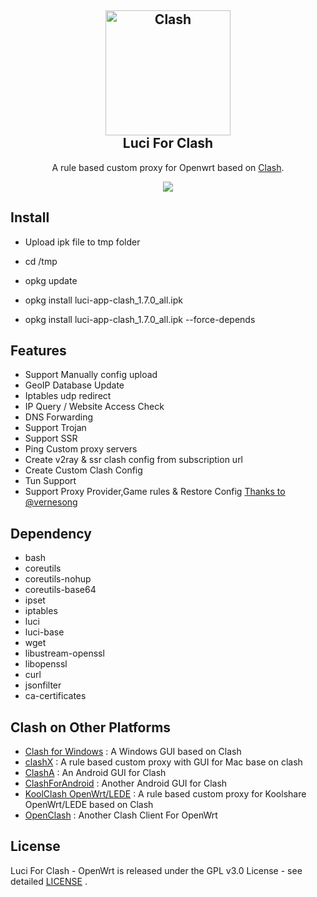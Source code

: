 <h2 align="center">
 <img src="https://cdn.jsdelivr.net/gh/Dreamacro/clash/docs/logo.png" alt="Clash" width="200">
  <br>Luci For Clash <br>

</h2>

  <p align="center">
	A rule based custom proxy for Openwrt based on <a href="https://github.com/Dreamacro/clash" target="_blank">Clash</a>.
  </p>
  <p align="center">
  <a target="_blank" href="https://github.com/frainzy1477/luci-app-clash/releases/tag/v1.7.0">
    <img src="https://img.shields.io/badge/luci%20for%20clash-v1.7.0-blue.svg"> 	  
  </a>
  <!-- <a href="https://github.com/frainzy1477/luci-app-clash/releases" target="_blank">
        <img src="https://img.shields.io/github/downloads/frainzy1477/luci-app-clash/total.svg?style=flat-square"/>
    </a>-->
  </p>

  
 ## Install
- Upload ipk file to tmp folder

- cd /tmp
- opkg update
- opkg install luci-app-clash_1.7.0_all.ipk  
- opkg install luci-app-clash_1.7.0_all.ipk --force-depends

## Features

- Support Manually config upload
- GeoIP Database Update
- Iptables udp redirect
- IP Query / Website Access Check
- DNS Forwarding
- Support Trojan
- Support SSR
- Ping Custom proxy servers
- Create v2ray & ssr clash config from subscription url
- Create Custom Clash Config
- Tun Support
- Support Proxy Provider,Game rules & Restore Config [Thanks to @vernesong ](https://github.com/vernesong/OpenClash)

## Dependency

- bash
- coreutils
- coreutils-nohup
- coreutils-base64
- ipset
- iptables
- luci
- luci-base
- wget
- libustream-openssl 
- libopenssl 
- curl
- jsonfilter
- ca-certificates

## Clash on Other Platforms

- [Clash for Windows](https://github.com/Fndroid/clash_for_windows_pkg/releases) : A Windows GUI based on Clash
- [clashX](https://github.com/yichengchen/clashX) : A rule based custom proxy with GUI for Mac base on clash
- [ClashA](https://github.com/ccg2018/ClashA/tree/master) : An Android GUI for Clash
- [ClashForAndroid](https://github.com/Kr328/ClashForAndroid) : Another Android GUI for Clash
- [KoolClash OpenWrt/LEDE](https://github.com/SukkaW/Koolshare-Clash/tree/master) : A rule based custom proxy for Koolshare OpenWrt/LEDE based on Clash
- [OpenClash](https://github.com/vernesong/OpenClash/tree/master) : Another Clash Client For OpenWrt
## License

Luci For Clash - OpenWrt is released under the GPL v3.0 License - see detailed [LICENSE](https://github.com/frainzy1477/luci-app-clash/blob/master/LICENSE) .


